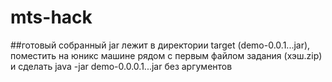 # mts-hack
##готовый собранный jar лежит в директории target (demo-0.0.1...jar), поместить на юникс машине рядом с первым файлом задания (хэш.zip) и сделать java -jar demo-0.0.0.1...jar без аргументов
